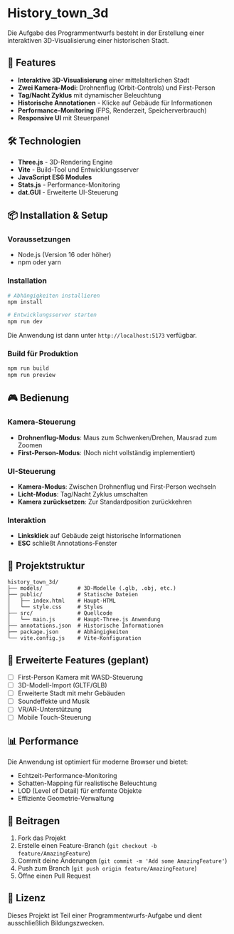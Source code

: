 # History_town_3d

Die Aufgabe des Programmentwurfs besteht in der Erstellung einer interaktiven 3D-Visualisierung einer historischen Stadt.

## 🚀 Features

- **Interaktive 3D-Visualisierung** einer mittelalterlichen Stadt
- **Zwei Kamera-Modi**: Drohnenflug (Orbit-Controls) und First-Person
- **Tag/Nacht Zyklus** mit dynamischer Beleuchtung
- **Historische Annotationen** - Klicke auf Gebäude für Informationen
- **Performance-Monitoring** (FPS, Renderzeit, Speicherverbrauch)
- **Responsive UI** mit Steuerpanel

## 🛠️ Technologien

- **Three.js** - 3D-Rendering Engine
- **Vite** - Build-Tool und Entwicklungsserver
- **JavaScript ES6 Modules**
- **Stats.js** - Performance-Monitoring
- **dat.GUI** - Erweiterte UI-Steuerung

## 📦 Installation & Setup

### Voraussetzungen
- Node.js (Version 16 oder höher)
- npm oder yarn

### Installation

```bash
# Abhängigkeiten installieren
npm install

# Entwicklungsserver starten
npm run dev
```

Die Anwendung ist dann unter `http://localhost:5173` verfügbar.

### Build für Produktion

```bash
npm run build
npm run preview
```

## 🎮 Bedienung

### Kamera-Steuerung
- **Drohnenflug-Modus**: Maus zum Schwenken/Drehen, Mausrad zum Zoomen
- **First-Person-Modus**: (Noch nicht vollständig implementiert)

### UI-Steuerung
- **Kamera-Modus**: Zwischen Drohnenflug und First-Person wechseln
- **Licht-Modus**: Tag/Nacht Zyklus umschalten
- **Kamera zurücksetzen**: Zur Standardposition zurückkehren

### Interaktion
- **Linksklick** auf Gebäude zeigt historische Informationen
- **ESC** schließt Annotations-Fenster

## 📁 Projektstruktur

```
history_town_3d/
├── models/           # 3D-Modelle (.glb, .obj, etc.)
├── public/           # Statische Dateien
│   ├── index.html    # Haupt-HTML
│   └── style.css     # Styles
├── src/              # Quellcode
│   └── main.js       # Haupt-Three.js Anwendung
├── annotations.json  # Historische Informationen
├── package.json      # Abhängigkeiten
└── vite.config.js    # Vite-Konfiguration
```

## 🔧 Erweiterte Features (geplant)

- [ ] First-Person Kamera mit WASD-Steuerung
- [ ] 3D-Modell-Import (GLTF/GLB)
- [ ] Erweiterte Stadt mit mehr Gebäuden
- [ ] Soundeffekte und Musik
- [ ] VR/AR-Unterstützung
- [ ] Mobile Touch-Steuerung

## 📊 Performance

Die Anwendung ist optimiert für moderne Browser und bietet:
- Echtzeit-Performance-Monitoring
- Schatten-Mapping für realistische Beleuchtung
- LOD (Level of Detail) für entfernte Objekte
- Effiziente Geometrie-Verwaltung

## 🤝 Beitragen

1. Fork das Projekt
2. Erstelle einen Feature-Branch (`git checkout -b feature/AmazingFeature`)
3. Commit deine Änderungen (`git commit -m 'Add some AmazingFeature'`)
4. Push zum Branch (`git push origin feature/AmazingFeature`)
5. Öffne einen Pull Request

## 📄 Lizenz

Dieses Projekt ist Teil einer Programmentwurfs-Aufgabe und dient ausschließlich Bildungszwecken.
